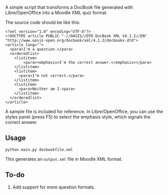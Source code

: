 
A simple script that transforms a DocBook file generated with Libre/OpenOffice into a Moodle XML quiz format. 

The source code should be like this:


    <?xml version="1.0" encoding="UTF-8"?>
    <!DOCTYPE article PUBLIC "-//OASIS//DTD DocBook XML V4.1.2//EN" "http://www.oasis-open.org/docbook/xml/4.1.2/docbookx.dtd">
    <article lang="">
      <para>I'm a question.</para>
      <orderedlist>
        <listitem>
            <para><emphasis>I'm the correct answer.</emphasis></para>
        </listitem>
        <listitem>
          <para>I'm not correct.</para>
        </listitem>
        <listitem>
          <para>Neither am I.<para>
        </listitem>
      </orderedlist>
    </article>

A sample file is included for reference. In Libre/OpenOffice, you can use the styles panel (press F5) to select the emphasis style, which signals the correct answer.

## Usage

    python main.py docbookfile.xml

This generates an `output.xml` file in Moodle XML format.

## To-do

1. Add support for more question formats.
